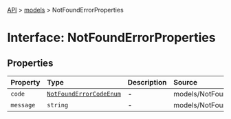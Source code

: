 [API](../../index.md) > [models](../index.md) > NotFoundErrorProperties

# Interface: NotFoundErrorProperties

## Properties

| Property | Type | Description | Source |
| :------ | :------ | :------ | :------ |
| `code` | [`NotFoundErrorCodeEnum`](../type-aliases/NotFoundErrorCodeEnum.md) | - | models/NotFoundError.ts:59 |
| `message` | `string` | - | models/NotFoundError.ts:60 |
